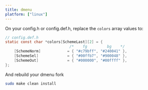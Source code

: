 ```yaml
---
title: dmenu
platform: ["linux"]
---
```


On your config.h or config.def.h, replace the `colors` array values to:

```c
// config.def.h
static const char *colors[SchemeLast][2] = {
							 /*    fg         bg    */
	[SchemeNorm]			= { "#c79bff", "#240041" },
	[SchemeSel] 			= { "#00ffb7", "#900048" },
	[SchemeOut] 			= { "#000000", "#00ffff" },
};
```

And rebuild your dmenu fork

```bash
sudo make clean install
```
